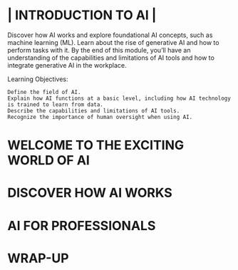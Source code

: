# | INTRODUCTION TO AI |

Discover how AI works and explore foundational AI concepts, such as machine learning (ML). Learn about the rise of generative AI and how to perform tasks with it. By the end of this module, you’ll have an understanding of the capabilities and limitations of AI tools and how to integrate generative AI in the workplace.

Learning Objectives:

    Define the field of AI.
    Explain how AI functions at a basic level, including how AI technology is trained to learn from data.
    Describe the capabilities and limitations of AI tools.
    Recognize the importance of human oversight when using AI.


# WELCOME TO THE EXCITING WORLD OF AI

##




##




##




##




##




##





# DISCOVER HOW AI WORKS

##




##




##




##




##




##





# AI FOR PROFESSIONALS

## 




## 





# WRAP-UP


